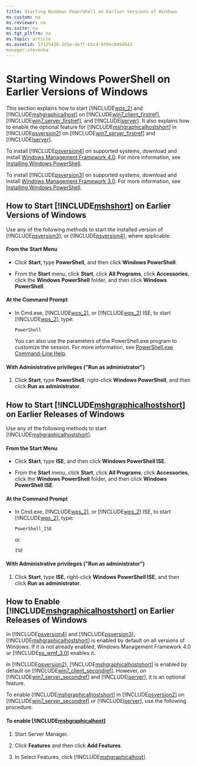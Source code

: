 ```yaml
---
title: Starting Windows PowerShell on Earlier Versions of Windows
ms.custom: na
ms.reviewer: na
ms.suite: na
ms.tgt_pltfrm: na
ms.topic: article
ms.assetid: 57125436-3d1e-4e7f-b5c4-8f0ecb49d642
manager:stevenka
---
```

# Starting Windows PowerShell on Earlier Versions of Windows
This section explains how to start [!INCLUDE[wps_2](../../Topics/Powershell_GetStart/includes/wps_2_md.md)] and [!INCLUDE[mshgraphicalhost](../../Topics/Powershell_GetStart/includes/mshgraphicalhost_md.md)] on [!INCLUDE[win7_client_firstref](../../Topics/Powershell_GetStart/includes/win7_client_firstref_md.md)], [!INCLUDE[win7_server_firstref](../../Topics/Powershell_GetStart/includes/win7_server_firstref_md.md)], and [!INCLUDE[lserver](../../Topics/Powershell_CmdLineHlp/includes/lserver_md.md)]. It also explains how to enable the optional feature for [!INCLUDE[mshgraphicalhostshort](../../Topics/Powershell_GetStart/includes/mshgraphicalhostshort_md.md)] in [!INCLUDE[psversion2](../../Topics/Powershell_CmdLineHlp/includes/psversion2_md.md)] on [!INCLUDE[win7_server_firstref](../../Topics/Powershell_GetStart/includes/win7_server_firstref_md.md)] and [!INCLUDE[lserver](../../Topics/Powershell_CmdLineHlp/includes/lserver_md.md)].

To install [!INCLUDE[psversion4](../../Topics/Powershell_GetStart/includes/psversion4_md.md)] on supported systems, download and install [Windows Management Framework 4.0](http://go.microsoft.com/fwlink/?LinkID=293881). For more information, see [Installing Windows PowerShell](../../Topics/Powershell_GetStart/Installing-Windows-PowerShell.md).

To install [!INCLUDE[psversion3](../../Topics/Powershell_CmdLineHlp/includes/psversion3_md.md)] on supported systems, download and install [Windows Management Framework 3.0](http://go.microsoft.com/fwlink/?LinkID=240290). For more information, see [Installing Windows PowerShell](../../Topics/Powershell_GetStart/Installing-Windows-PowerShell.md).

## How to Start [!INCLUDE[mshshort](../../Topics/Powershell_GetStart/includes/mshshort_md.md)] on Earlier Versions of Windows
Use any of the following methods to start the installed version of [!INCLUDE[psversion3](../../Topics/Powershell_CmdLineHlp/includes/psversion3_md.md)], or [!INCLUDE[psversion4](../../Topics/Powershell_GetStart/includes/psversion4_md.md)], where applicable.

#### From the Start Menu

-   Click **Start**, type **PowerShell**, and then click **Windows PowerShell**.

-   From the **Start** menu, click **Start**, click **All Programs**, click **Accessories**, click the **Windows PowerShell** folder, and then click **Windows PowerShell**.

#### At the Command Prompt

-   In Cmd.exe, [!INCLUDE[wps_2](../../Topics/Powershell_GetStart/includes/wps_2_md.md)], or [!INCLUDE[wps_2](../../Topics/Powershell_GetStart/includes/wps_2_md.md)] ISE, to start [!INCLUDE[wps_2](../../Topics/Powershell_GetStart/includes/wps_2_md.md)], type:

    ```
    PowerShell
    ```

    You can also use the parameters of the PowerShell.exe program to customize the session. For more information, see [PowerShell.exe Command-Line Help](../../Topics/Powershell_CmdLineHlp/PowerShell.exe-Command-Line-Help.md).

#### With Administrative privileges ("Run as administrator")

1.  Click **Start**, type **PowerShell**, right\-click **Windows PowerShell**, and then click **Run as administrator**.

## How to Start [!INCLUDE[mshgraphicalhostshort](../../Topics/Powershell_GetStart/includes/mshgraphicalhostshort_md.md)] on Earlier Releases of Windows
Use any of the following methods to start [!INCLUDE[mshgraphicalhostshort](../../Topics/Powershell_GetStart/includes/mshgraphicalhostshort_md.md)].

#### From the Start Menu

-   Click **Start**, type **ISE**, and then click **Windows PowerShell ISE**.

-   From the **Start** menu, click **Start**, click **All Programs**, click **Accessories**, click the **Windows PowerShell** folder, and then click **Windows PowerShell ISE**.

#### At the Command Prompt

-   In Cmd.exe, [!INCLUDE[wps_2](../../Topics/Powershell_GetStart/includes/wps_2_md.md)], or [!INCLUDE[wps_2](../../Topics/Powershell_GetStart/includes/wps_2_md.md)] ISE, to start [!INCLUDE[wps_2](../../Topics/Powershell_GetStart/includes/wps_2_md.md)], type:

    ```
    PowerShell_ISE
    ```

    or

    ```
    ISE
    ```

#### With Administrative privileges ("Run as administrator")

1.  Click **Start**, type **ISE**, right\-click **Windows PowerShell ISE**, and then click **Run as administrator**.

## How to Enable [!INCLUDE[mshgraphicalhostshort](../../Topics/Powershell_GetStart/includes/mshgraphicalhostshort_md.md)] on Earlier Releases of Windows
In [!INCLUDE[psversion4](../../Topics/Powershell_GetStart/includes/psversion4_md.md)] and [!INCLUDE[psversion3](../../Topics/Powershell_CmdLineHlp/includes/psversion3_md.md)], [!INCLUDE[mshgraphicalhostshort](../../Topics/Powershell_GetStart/includes/mshgraphicalhostshort_md.md)] is enabled by default on all versions of Windows. If it is not already enabled, Windows Management Framework 4.0 or [!INCLUDE[ps_wmf_3.0](../../Topics/Powershell_GetStart/includes/ps_wmf_3.0_md.md)] enables it.

In [!INCLUDE[psversion2](../../Topics/Powershell_CmdLineHlp/includes/psversion2_md.md)], [!INCLUDE[mshgraphicalhostshort](../../Topics/Powershell_GetStart/includes/mshgraphicalhostshort_md.md)] is enabled by default on [!INCLUDE[win7_client_secondref](../../Topics/Powershell_GetStart/includes/win7_client_secondref_md.md)]. However, on [!INCLUDE[win7_server_secondref](../../Topics/Powershell_GetStart/includes/win7_server_secondref_md.md)] and [!INCLUDE[lserver](../../Topics/Powershell_CmdLineHlp/includes/lserver_md.md)], it is an optional feature.

To enable [!INCLUDE[mshgraphicalhostshort](../../Topics/Powershell_GetStart/includes/mshgraphicalhostshort_md.md)] in [!INCLUDE[psversion2](../../Topics/Powershell_CmdLineHlp/includes/psversion2_md.md)] on [!INCLUDE[win7_server_secondref](../../Topics/Powershell_GetStart/includes/win7_server_secondref_md.md)] or [!INCLUDE[lserver](../../Topics/Powershell_CmdLineHlp/includes/lserver_md.md)], use the following procedure.

#### To enable [!INCLUDE[mshgraphicalhost](../../Topics/Powershell_GetStart/includes/mshgraphicalhost_md.md)]

1.  Start Server Manager.

2.  Click **Features** and then click **Add Features**.

3.  In Select Features, click [!INCLUDE[mshgraphicalhost](../../Topics/Powershell_GetStart/includes/mshgraphicalhost_md.md)].

